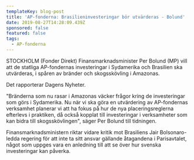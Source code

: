 ```yaml
---
templateKey: blog-post
title: 'AP-fonderna: Brasilieninvesteringar bör utvärderas - Bolund'
date: 2019-08-27T14:28:09.439Z
sponsored: false
featured: false
tags:
  - AP-fonderna
---
```

STOCKHOLM (Fonder Direkt) Finansmarknadsminister Per Bolund (MP) vill att de statliga AP-fondernas investeringar i Sydamerika och Brasilien ska utvärderas, i spåren av bränder och skogsskövling i Amazonas.



Det rapporterar Dagens Nyheter.



"Bränderna som nu rasar i Amazonas väcker frågor kring de investeringar som görs i Sydamerika. Nu när vi ska göra en utvärdering av AP-fondernas verksamhet planerar vi att ha fokus på hur de nya placeringsreglerna efterlevs i praktiken, då också kopplat till investeringar i verksamheter som kan bidra till skogsskövlingen", säger Per Bolund till tidningen.



Finansmarknadsministern riktar vidare kritik mot Brasiliens Jair Bolsonaro-ledda regering för att inte ta sitt ansvar gällande åtagandena i Parisavtalet, något som uppges vara en anledning till att se över hur svenska investeringar kan påverka.
